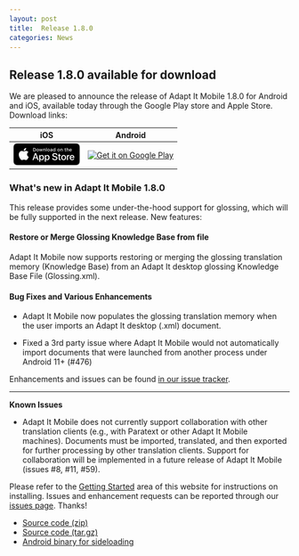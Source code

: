 ```yaml
---
layout: post
title:  Release 1.8.0
categories: News
---
```


## Release 1.8.0 available for download

We are pleased to announce the release of Adapt It Mobile 1.8.0 for Android and iOS, available today through the Google Play store and Apple Store. Download links:

| iOS        | Android           |
|:-------------:|:-------------:| 
| <a href='https://itunes.apple.com/us/app/adapt-it-mobile/id1031605993?ls=1&mt=8'><img alt='Download on the App Store' src='https://raw.githubusercontent.com/adapt-it/adapt-it-mobile/gh-pages/assets/img/Download_on_the_App_Store_Badge_US-UK_RGB_blk_092917.png' /></a>     | <a href='https://play.google.com/store/apps/details?id=org.adaptit.adaptitmobile'><img alt='Get it on Google Play' height='60' width='155' src='https://play.google.com/intl/en_us/badges/images/generic/en_badge_web_generic.png'/></a> |

### What's new in Adapt It Mobile 1.8.0

This release provides some under-the-hood support for glossing, which will be fully supported in the next release. New features:

#### Restore or Merge Glossing Knowledge Base from file

Adapt It Mobile now supports restoring or merging the glossing translation memory (Knowledge Base) from an Adapt It desktop glossing Knowledge Base File (Glossing.xml).

#### Bug Fixes and Various Enhancements

- Adapt It Mobile now populates the glossing translation memory when the user imports an Adapt It desktop (.xml) document.

- Fixed a 3rd party issue where Adapt It Mobile would not automatically import documents that were launched from another process under Android 11+ (#476)

Enhancements and issues can be found [in our issue tracker](https://github.com/adapt-it/adapt-it-mobile/milestone/40?closed=1).

---

**Known Issues**

- Adapt It Mobile does not currently support collaboration with other translation clients (e.g., with Paratext or other Adapt It Mobile machines). Documents must be imported, translated, and then exported for further processing by other translation clients. Support for collaboration will be implemented in a future release of Adapt It Mobile (issues #8, #11, #59).

Please refer to the [Getting Started](https://adapt-it.github.io/adapt-it-mobile/getstarted/) area of this website for instructions on installing. Issues and enhancement requests can be reported through our [issues page](https://github.com/adapt-it/adapt-it-mobile/issues). Thanks!

- [Source code (zip)](https://github.com/adapt-it/adapt-it-mobile/archive/1.8.0.zip)
- [Source code (tar.gz)](https://github.com/adapt-it/adapt-it-mobile/archive/1.8.0.tar.gz)
- [Android binary for sideloading](https://github.com/adapt-it/adapt-it-mobile/releases/download/v1.8.0/app-release.38.apk)

